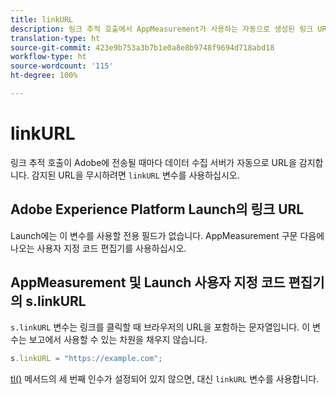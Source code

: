 ```yaml
---
title: linkURL
description: 링크 추적 호출에서 AppMeasurement가 사용하는 자동으로 생성된 링크 URL을 무시합니다.
translation-type: ht
source-git-commit: 423e9b753a3b7b1e0a8e8b9748f9694d718abd18
workflow-type: ht
source-wordcount: '115'
ht-degree: 100%

---
```



# linkURL

링크 추적 호출이 Adobe에 전송될 때마다 데이터 수집 서버가 자동으로 URL을 감지합니다. 감지된 URL을 무시하려면 `linkURL` 변수를 사용하십시오.

## Adobe Experience Platform Launch의 링크 URL

Launch에는 이 변수를 사용할 전용 필드가 없습니다. AppMeasurement 구문 다음에 나오는 사용자 지정 코드 편집기를 사용하십시오.

## AppMeasurement 및 Launch 사용자 지정 코드 편집기의 s.linkURL

`s.linkURL` 변수는 링크를 클릭할 때 브라우저의 URL을 포함하는 문자열입니다. 이 변수는 보고에서 사용할 수 있는 차원을 채우지 않습니다.

```js
s.linkURL = "https://example.com";
```

[tl()](../functions/tl-method.md) 메서드의 세 번째 인수가 설정되어 있지 않으면, 대신 `linkURL` 변수를 사용합니다.
